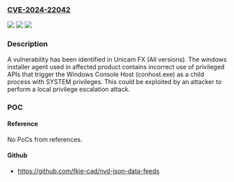 ### [CVE-2024-22042](https://cve.mitre.org/cgi-bin/cvename.cgi?name=CVE-2024-22042)
![](https://img.shields.io/static/v1?label=Product&message=Unicam%20FX&color=blue)
![](https://img.shields.io/static/v1?label=Version&message=0%3C%20*%20&color=brighgreen)
![](https://img.shields.io/static/v1?label=Vulnerability&message=CWE-648%3A%20Incorrect%20Use%20of%20Privileged%20APIs&color=brighgreen)

### Description

A vulnerability has been identified in Unicam FX (All versions). The windows installer agent used in affected product contains incorrect use of privileged APIs that trigger the Windows Console Host (conhost.exe) as a child process with SYSTEM privileges. This could be exploited by an attacker to perform a local privilege escalation attack.

### POC

#### Reference
No PoCs from references.

#### Github
- https://github.com/fkie-cad/nvd-json-data-feeds

